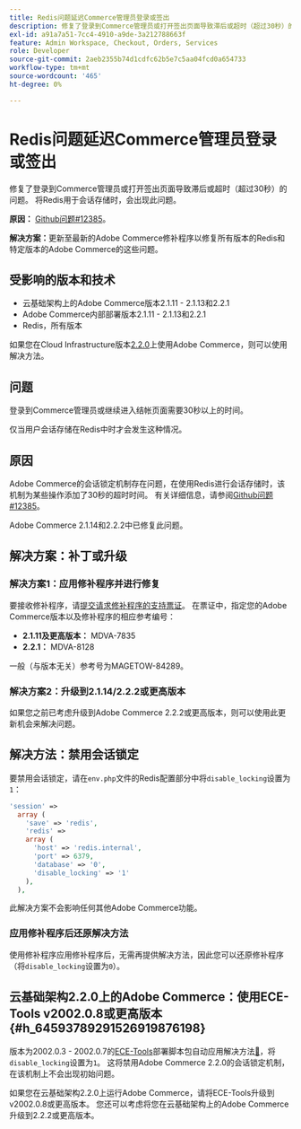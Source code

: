 ```yaml
---
title: Redis问题延迟Commerce管理员登录或签出
description: 修复了登录到Commerce管理员或打开签出页面导致滞后或超时（超过30秒）的问题。 将Redis用于会话存储时，会出现此问题。
exl-id: a91a7a51-7cc4-4910-a9de-3a212788663f
feature: Admin Workspace, Checkout, Orders, Services
role: Developer
source-git-commit: 2aeb2355b74d1cdfc62b5e7c5aa04fcd0a654733
workflow-type: tm+mt
source-wordcount: '465'
ht-degree: 0%

---
```


# Redis问题延迟Commerce管理员登录或签出

修复了登录到Commerce管理员或打开签出页面导致滞后或超时（超过30秒）的问题。 将Redis用于会话存储时，会出现此问题。

**原因：**   [Github问题\#12385](https://github.com/magento/magento2/issues/12385)。

**解决方案：**&#x200B;更新至最新的Adobe Commerce修补程序以修复所有版本的Redis和特定版本的Adobe Commerce的这些问题。

## 受影响的版本和技术

* 云基础架构上的Adobe Commerce版本2.1.11 - 2.1.13和2.2.1
* Adobe Commerce内部部署版本2.1.11 - 2.1.13和2.2.1
* Redis，所有版本

如果您在Cloud Infrastructure版本[2.2.0](#h_64593789291526919876198)上使用Adobe Commerce，则可以使用解决方法。

## 问题

登录到Commerce管理员或继续进入结帐页面需要30秒以上的时间。

仅当用户会话存储在Redis中时才会发生这种情况。

## 原因

Adobe Commerce的会话锁定机制存在问题，在使用Redis进行会话存储时，该机制为某些操作添加了30秒的超时时间。 有关详细信息，请参阅[Github问题\#12385](https://github.com/magento/magento2/issues/12385)。

Adobe Commerce 2.1.14和2.2.2中已修复此问题。

## 解决方案：补丁或升级

### 解决方案1：应用修补程序并进行修复

要接收修补程序，请[提交请求修补程序的支持票证](/help/help-center-guide/help-center/magento-help-center-user-guide.md#submit-ticket)。 在票证中，指定您的Adobe Commerce版本以及修补程序的相应参考编号：

* **2.1.11及更高版本：** MDVA-7835
* **2.2.1：** MDVA-8128

一般（与版本无关）参考号为MAGETOW-84289。

### 解决方案2：升级到2.1.14/2.2.2或更高版本

如果您之前已考虑升级到Adobe Commerce 2.2.2或更高版本，则可以使用此更新机会来解决问题。

## 解决方法：禁用会话锁定

要禁用会话锁定，请在`env.php`文件的Redis配置部分中将`disable_locking`设置为`1`：

```php
'session' =>
  array (
    'save' => 'redis',
    'redis' =>
    array (
      'host' => 'redis.internal',
      'port' => 6379,
      'database' => '0',
      'disable_locking' => '1'
    ),
  ),
```

此解决方案不会影响任何其他Adobe Commerce功能。

### 应用修补程序后还原解决方法

使用修补程序应用修补程序后，无需再提供解决方法，因此您可以还原修补程序（将`disable_locking`设置为`0`）。

## 云基础架构2.2.0上的Adobe Commerce：使用ECE-Tools v2002.0.8或更高版本 {#h_64593789291526919876198}

版本为2002.0.3 - 2002.0.7的[ECE-Tools](https://experienceleague.adobe.com/en/docs/commerce-cloud-service/user-guide/dev-tools/ece-tools/update-package)部署脚本包自动应用解决方法[&#128279;](https://experienceleague.adobe.com/docs/commerce-cloud-service/user-guide/dev-tools/ece-tools/update-package.html)，将`disable_locking`设置为`1`。 这将禁用Adobe Commerce 2.2.0的会话锁定机制，在该机制上不会出现初始问题。

如果您在云基础架构2.2.0上运行Adobe Commerce，请将ECE-Tools升级到v2002.0.8或更高版本。 您还可以考虑将您在云基础架构上的Adobe Commerce升级到2.2.2或更高版本。
